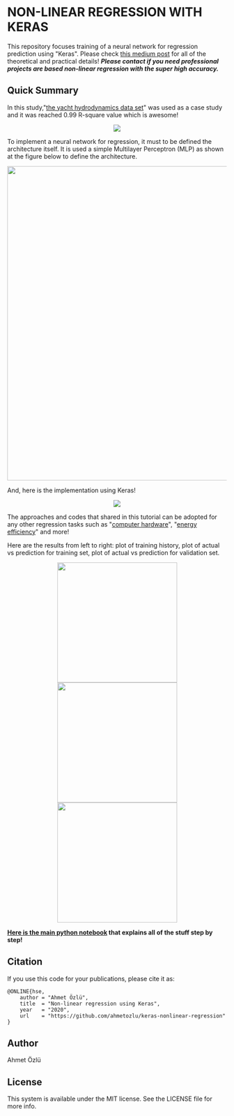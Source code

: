 # NON-LINEAR REGRESSION WITH KERAS

This repository focuses training of a neural network for regression prediction using "Keras". Please check [this medium post](https://medium.com/analytics-vidhya/non-linear-regression-with-deep-learning-221584ccc8c2?source=---------2------------------) for all of the theoretical and practical details! ***Please contact if you need professional projects are based non-linear regression with the super high accuracy.***

## Quick Summary

In this study,"[the yacht hydrodynamics data set](http://archive.ics.uci.edu/ml/datasets/Yacht+Hydrodynamics)" was used as a case study and it was reached 0.99 R-square value which is awesome! 

<p align="center">
  <img src="https://user-images.githubusercontent.com/22610163/85933671-78fa2300-b8e2-11ea-8fb4-eb206d1a3061.png">  
</p>

To implement a neural network for regression, it must to be defined the architecture itself. It is used a simple Multilayer Perceptron (MLP) as shown at the figure below to define the architecture.

<p align="center">
  <img src="https://user-images.githubusercontent.com/22610163/85933687-b3fc5680-b8e2-11ea-97e8-c4016f7bdd4a.jpeg" | width="720">  
</p>

And, here is the implementation using Keras!

<p align="center">
  <img src="https://user-images.githubusercontent.com/22610163/85933731-4f8dc700-b8e3-11ea-8166-a9d97702c4de.png">  
</p>

The approaches and codes that shared in this tutorial can be adopted for any other regression tasks such as "[computer hardware](http://archive.ics.uci.edu/ml/datasets/Computer+Hardware)", "[energy efficiency](http://archive.ics.uci.edu/ml/datasets/Energy+efficiency)" and more!

Here are the results from left to right: plot of training history, plot of actual vs prediction for training set, plot of actual vs prediction for validation set.

<p align="center">
  <img src="https://user-images.githubusercontent.com/22610163/85932753-8067ff00-b8d7-11ea-9788-a2bfd21427e2.png" | width=275>  
  <img src="https://user-images.githubusercontent.com/22610163/85932752-7fcf6880-b8d7-11ea-9d27-cf675ca7e1e1.png" | width=275>  
  <img src="https://user-images.githubusercontent.com/22610163/85932751-7f36d200-b8d7-11ea-9b33-c4888199d5be.png" | width=275>  
</p>

**[Here is the main python notebook](https://github.com/ahmetozlu/keras-nonlinear-regression/blob/master/keras-nonlinear-regression.ipynb) that explains all of the stuff step by step!**

## Citation
If you use this code for your publications, please cite it as:

    @ONLINE{hse,
        author = "Ahmet Özlü",
        title  = "Non-linear regression using Keras",
        year   = "2020",
        url    = "https://github.com/ahmetozlu/keras-nonlinear-regression"
    }

## Author
Ahmet Özlü

## License
This system is available under the MIT license. See the LICENSE file for more info.
